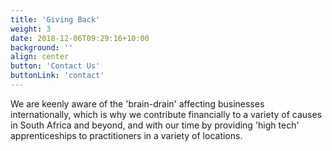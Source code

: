 ```yaml
---
title: 'Giving Back'
weight: 3
date: 2018-12-06T09:29:16+10:00
background: ''
align: center
button: 'Contact Us'
buttonLink: 'contact'
---
```


We are keenly aware of the 'brain-drain' affecting businesses internationally, which is why we contribute financially to a variety of causes in South Africa and beyond, and with our time by providing 'high tech' apprenticeships to practitioners in a variety of locations.
